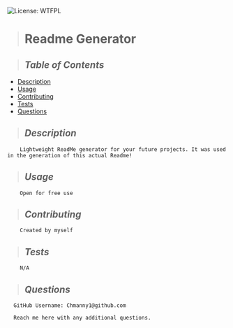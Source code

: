   ![License: WTFPL](https://img.shields.io/badge/License-WTFPL-brightgreen.svg)
  
  > # **Readme Generator**


  > ## *Table of Contents*
  - [Description](#Description)
  - [Usage](#Usage)
  - [Contributing](#Contributing)
  - [Tests](#Tests)
  - [Questions](#Questions)
  
  > ## *Description*
        Lightweight ReadMe generator for your future projects. It was used in the generation of this actual Readme!
  > ## *Usage*
        Open for free use
  > ## *Contributing*
        Created by myself
  > ## *Tests*
        N/A
  > ## *Questions* 
      GitHub Username: Chmanny1@github.com

      Reach me here with any additional questions.
